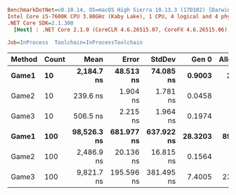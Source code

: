 ``` ini

BenchmarkDotNet=v0.10.14, OS=macOS High Sierra 10.13.3 (17D102) [Darwin 17.4.0]
Intel Core i5-7600K CPU 3.80GHz (Kaby Lake), 1 CPU, 4 logical and 4 physical cores
.NET Core SDK=2.1.300
  [Host] : .NET Core 2.1.0 (CoreCLR 4.6.26515.07, CoreFX 4.6.26515.06), 64bit RyuJIT

Job=InProcess  Toolchain=InProcessToolchain  

```
| Method | Count |        Mean |      Error |     StdDev |   Gen 0 | Allocated |
|------- |------ |------------:|-----------:|-----------:|--------:|----------:|
|  **Game1** |    **10** |  **2,184.7 ns** |  **48.513 ns** |  **74.085 ns** |  **0.9003** |    **2840 B** |
|  Game2 |    10 |    239.6 ns |   1.904 ns |   1.781 ns |  0.0458 |     144 B |
|  Game3 |    10 |    506.5 ns |   2.215 ns |   1.964 ns |  0.1974 |     624 B |
|  **Game1** |   **100** | **98,526.3 ns** | **681.977 ns** | **637.922 ns** | **28.3203** |   **89336 B** |
|  Game2 |   100 |  2,486.9 ns |  20.136 ns |  16.815 ns |  0.1564 |     504 B |
|  Game3 |   100 |  9,821.7 ns | 195.596 ns | 381.495 ns |  7.4005 |   23304 B |
